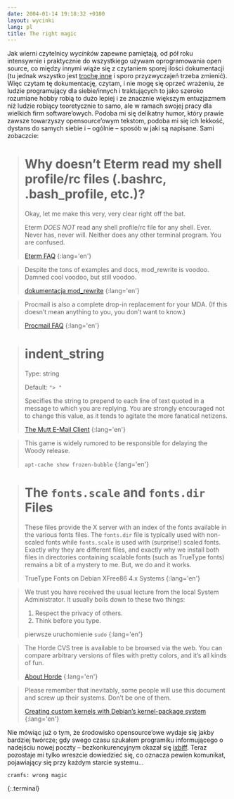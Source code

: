 ```yaml
---
date: 2004-01-14 19:18:32 +0100
layout: wycinki
lang: pl
title: The right magic
---
```


Jak wierni czytelnicy <cite>wycinków</cite> zapewne pamiętają, od pół roku intensywnie i praktycznie do wszystkiego używam oprogramowania open source, co między innymi wiąże się z czytaniem sporej ilości dokumentacji (tu jednak wszystko jest [trochę inne](http://joelonsoftware.com/articles/Biculturalism.html '„Biculturalism” Joela Spolsky’ego, gorąco polecam') i sporo przyzwyczajeń trzeba zmienić). Więc czytam tę dokumentację, czytam, i nie mogę się oprzeć wrażeniu, że ludzie programujący dla siebie/innych i traktujących to jako szeroko rozumiane hobby robią to dużo lepiej i ze znacznie większym entuzjazmem niż ludzie robiący teoretycznie to samo, ale w ramach swojej pracy dla wielkich firm software’owych. Podoba mi się delikatny humor, który prawie zawsze towarzyszy opensource’owym tekstom, podoba mi się ich lekkość, dystans do samych siebie i – ogólnie – sposób w jaki są napisane. Sami zobaczcie:

> Why doesn’t Eterm read my shell profile/rc files (.bashrc, .bash_profile, etc.)?
> ================================================================================
>
> Okay, let me make this very, very clear right off the bat.
>
> Eterm _DOES NOT_ read any shell profile/rc file for any shell. Ever. Never has, never will. Neither does any other terminal program. You are confused.
>
> [Eterm FAQ](http://www.eterm.org/docs/faq/#9 'pytanie nr 9')
{:lang='en'}

> Despite the tons of examples and docs, mod_rewrite is voodoo. Damned cool voodoo, but still voodoo.
>
> [dokumentacja mod_rewrite](http://httpd.apache.org/docs/mod/mod_rewrite.html 'the Swiss Army Knife of URL manipulation')
{:lang='en'}

> Procmail is also a complete drop-in replacement for your MDA. (If this doesn’t mean anything to you, you don’t want to know.)
>
> [Procmail FAQ](http://zer0.org/procmail/mini-faq.html#description 'What is Procmail?')
{:lang='en'}

> indent_string
> =============
>
> Type: string
>
> Default: `"> "`
>
> Specifies the string to prepend to each line of text quoted in a message to which you are replying. You are strongly encouraged not to change this value, as it tends to agitate the more fanatical netizens.
>
> [The Mutt E-Mail Client](http://www.mutt.org/doc/manual/manual-6.html#indent_string 'Reference: Configuration variables')
{:lang='en'}

> This game is widely rumored to be responsible for delaying the Woody release.
>
> `apt-cache show frozen-bubble`
{:lang='en'}

> The `fonts.scale` and `fonts.dir` Files
> =======================================
>
> These files provide the X server with an index of the fonts available in the various fonts files. The <code>fonts.dir</code> file is typically used with non-scaled fonts while <code>fonts.scale</code> is used with (surprise!) scaled fonts. Exactly why they are different files, and exactly why we install both files in directories containing scalable fonts (such as TrueType fonts) remains a bit of a mystery to me. But, we do and it works.
>
> TrueType Fonts on Debian XFree86 4.x Systems
{:lang='en'}

> We trust you have received the usual lecture from the local System Administrator. It usually boils down to these two things:
>
> 1. Respect the privacy of others.
> 2. Think before you type.
>
> pierwsze uruchomienie `sudo`
{:lang='en'}

> The Horde CVS tree is available to be browsed via the web. You can compare arbitrary versions of files with pretty colors, and it’s all kinds of fun.
>
> [About Horde](http://horde.org/about/ 'ich IMP jest podobno całkiem niezły')
{:lang='en'}

> Please remember that inevitably, some people will use this document and screw up their systems. Don’t be one of them.
>
> [Creating custom kernels with Debian’s kernel-package system](http://newbiedoc.sourceforge.net/system/kernel-pkg.html 'amazed at how easy it can be')
{:lang='en'}

Nie mówiąc już o tym, że środowisko opensource’owe wydaje się jakby bardziej twórcze; gdy swego czasu szukałem programiku informującego o nadejściu nowej poczty – bezkonkurencyjnym okazał się [ixbiff](http://ixbiff.sourceforge.net/ ':)'). Teraz pozostaje mi tylko wreszcie dowiedzieć się, co oznacza pewien komunikat, pojawiający się przy każdym starcie systemu…

~~~
cramfs: wrong magic
~~~
{:.terminal}
